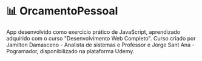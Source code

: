 # :bar_chart: OrcamentoPessoal

App desenvolvido como exercício prático de JavaScript, aprendizado adquirido com o curso "Desenvolvimento Web Completo". Curso criado por Jamilton Damasceno - Analista de sistemas e Professor e Jorge Sant Ana - Pogramador, disponibilizado na plataforma Udemy.
